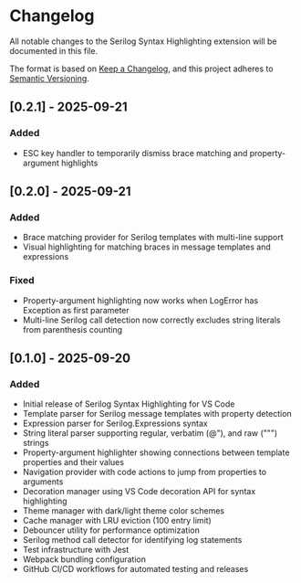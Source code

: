 # Changelog

All notable changes to the Serilog Syntax Highlighting extension will be documented in this file.

The format is based on [Keep a Changelog](https://keepachangelog.com/en/1.0.0/),
and this project adheres to [Semantic Versioning](https://semver.org/spec/v2.0.0.html).

## [0.2.1] - 2025-09-21

### Added
- ESC key handler to temporarily dismiss brace matching and property-argument highlights

## [0.2.0] - 2025-09-21

### Added
- Brace matching provider for Serilog templates with multi-line support
- Visual highlighting for matching braces in message templates and expressions

### Fixed
- Property-argument highlighting now works when LogError has Exception as first parameter
- Multi-line Serilog call detection now correctly excludes string literals from parenthesis counting

## [0.1.0] - 2025-09-20

### Added
- Initial release of Serilog Syntax Highlighting for VS Code
- Template parser for Serilog message templates with property detection
- Expression parser for Serilog.Expressions syntax
- String literal parser supporting regular, verbatim (@"), and raw (""") strings
- Property-argument highlighter showing connections between template properties and their values
- Navigation provider with code actions to jump from properties to arguments
- Decoration manager using VS Code decoration API for syntax highlighting
- Theme manager with dark/light theme color schemes
- Cache manager with LRU eviction (100 entry limit)
- Debouncer utility for performance optimization
- Serilog method call detector for identifying log statements
- Test infrastructure with Jest
- Webpack bundling configuration
- GitHub CI/CD workflows for automated testing and releases

